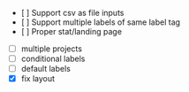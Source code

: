 - [ ] Support csv as file inputs
- [ ] Support multiple labels of same label tag
- [ ] Proper stat/landing page
- [ ] multiple projects
- [ ] conditional labels
- [ ] default labels
- [x] fix layout